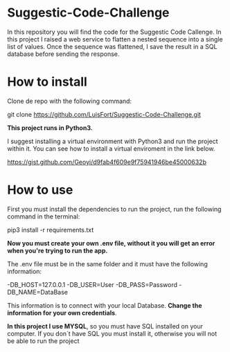 # Suggestic-Code-Challenge
In this repository you will find the code for the Suggestic Code Callenge. In this project I raised a web service to flatten a nested sequence into a single
list of values. Once the sequence was flattened, I save the result in a SQL database before sending the response.

# How to install
Clone de repo with the following command:

git clone https://github.com/LuisFort/Suggestic-Code-Challenge.git

**This project runs in Python3.**

I suggest installing a virtual environment with Python3 and run the project within it. 
You can see how to install a virtual enviroment in the link below.

https://gist.github.com/Geoyi/d9fab4f609e9f75941946be45000632b

# How to use

First you must install the dependencies to run the project, run the following command in the terminal:

pip3 install -r requirements.txt

**Now you must create your own .env file, without it you will get an error when you're trying to run the app.**

The .env file must be in the same folder and it must have the following information:

-DB_HOST=127.0.0.1
-DB_USER=User
-DB_PASS=Password
-DB_NAME=DataBase

This information is to connect with your local Database. **Change the information for your own credentials**.

**In this project I use MYSQL**, so you must have SQL installed on your computer. If you don´t have SQL you must install it, otherwise you will not be able to run the project




